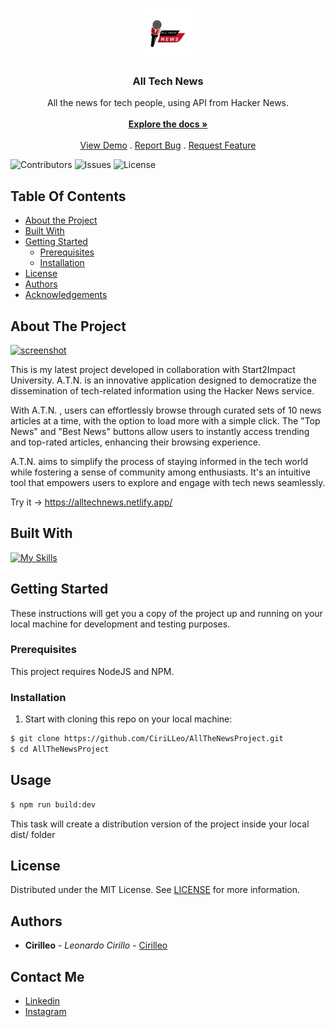 <br/>
<p align="center">
  <a href="https://github.com/CiriLLeo/AllTheNewsProject">
    <img src="https://raw.githubusercontent.com/CiriLLeo/AllTheNewsProject/main/assets/img/android-chrome-192x192.png" alt="Logo" width="80" height="80">
  </a>

  <h3 align="center">All Tech News</h3>

  <p align="center">
    All the news for tech people, using API from Hacker News.
    <br/>
    <br/>
    <a href="https://github.com/CiriLLeo/AllTheNewsProject"><strong>Explore the docs »</strong></a>
    <br/>
    <br/>
    <a href="https://github.com/CiriLLeo/AllTheNewsProject">View Demo</a>
    .
    <a href="https://github.com/CiriLLeo/AllTheNewsProject/issues">Report Bug</a>
    .
    <a href="https://github.com/CiriLLeo/AllTheNewsProject/issues">Request Feature</a>
  </p>
</p>

![Contributors](https://img.shields.io/github/contributors/CiriLLeo/AllTheNewsProject?color=dark-green) ![Issues](https://img.shields.io/github/issues/CiriLLeo/AllTheNewsProject) ![License](https://img.shields.io/github/license/CiriLLeo/AllTheNewsProject) 

## Table Of Contents

* [About the Project](#about-the-project)
* [Built With](#built-with)
* [Getting Started](#getting-started)
  * [Prerequisites](#prerequisites)
  * [Installation](#installation)
* [License](#license)
* [Authors](#authors)
* [Acknowledgements](#acknowledgements)

## About The Project
<a href="https://alltechnews.netlify.app/">![screenshot](https://github.com/CiriLLeo/AllTheNewsProject/assets/148391026/8132014b-a7e2-4607-b5a1-0f98adb8cb7d)

</a>

This is my latest project developed in collaboration with Start2Impact University. A.T.N. is an innovative application designed to democratize the dissemination of tech-related information using the Hacker News service.

With A.T.N. , users can effortlessly browse through curated sets of 10 news articles at a time, with the option to load more with a simple click. The "Top News" and "Best News" buttons allow users to instantly access trending and top-rated articles, enhancing their browsing experience.

A.T.N. aims to simplify the process of staying informed in the tech world while fostering a sense of community among enthusiasts. It's an intuitive tool that empowers users to explore and engage with tech news seamlessly.

Try it  -> https://alltechnews.netlify.app/

## Built With

[![My Skills](https://skillicons.dev/icons?i=js,html,css,bootstrap,webpack)](https://skillicons.dev)

## Getting Started

These instructions will get you a copy of the project up and running on your local machine for development and testing purposes. 

### Prerequisites

This project requires NodeJS and NPM.

### Installation

1. Start with cloning this repo on your local machine:

```sh
$ git clone https://github.com/CiriLLeo/AllTheNewsProject.git
$ cd AllTheNewsProject
```


## Usage

```sh
$ npm run build:dev
```

This task will create a distribution version of the project inside your local dist/ folder

## License

Distributed under the MIT License. See [LICENSE](https://github.com/CiriLLeo/AllTheNewsProject/blob/main/LICENSE.md) for more information.

## Authors

* **Cirilleo** - *Leonardo Cirillo* - [Cirilleo](https://github.com/CiriLLeo)


## Contact Me

* [Linkedin](https://www.linkedin.com/in/leonardo-cirillo-5217421a1/)
* [Instagram](https://www.instagram.com/cirilleo/)
